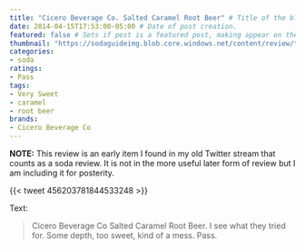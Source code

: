 ```yaml
---
title: "Cicero Beverage Co. Salted Caramel Root Beer" # Title of the blog post.
date: 2014-04-15T17:53:00-05:00 # Date of post creation.
featured: false # Sets if post is a featured post, making appear on the home page side bar.
thumbnail: "https://sodaguideimg.blob.core.windows.net/content/review/thumbs/cicero-beverage-co-salted-caramel-root-beer.jpg" # Sets thumbnail image appearing inside card on homepage.
categories:
- soda
ratings:
- Pass
tags:
- Very Sweet
- caramel
- root beer
brands:
- Cicero Beverage Co
---
```


**NOTE:** This review is an early item I found in my old Twitter stream that counts as a soda review. It is not in the more useful later form of review but I am including it for posterity.

{{< tweet 456203781844533248 >}}

Text:
> Cicero Beverage Co Salted Caramel Root Beer. I see what they tried for. Some depth, too sweet, kind of a mess. Pass.